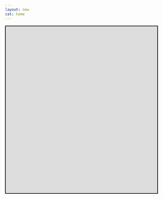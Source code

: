 ```yaml
---
layout: new
cat: home
---
```

<div style="border: 2px solid Black; overflow: hidden; margin: 15px auto; max-width: 575px;">
<iframe scrolling="no" src="http://www.atlantajcc.org/pldb-live/bbyo-co-ed-fall-flag-football-league-37023/?back=pldb_active" style="border: 0px none; margin-left: -260; height: 700px; margin-top: -150; width: 1920px;">
</iframe>
</div>
